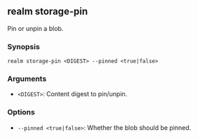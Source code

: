 ## realm storage-pin

Pin or unpin a blob.

### Synopsis

```
realm storage-pin <DIGEST> --pinned <true|false>
```

### Arguments

- `<DIGEST>`: Content digest to pin/unpin.

### Options

- `--pinned <true|false>`: Whether the blob should be pinned.


